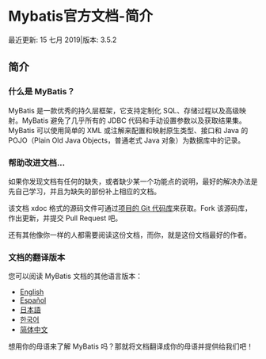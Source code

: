 # Mybatis官方文档-简介

最近更新: 15 七月 2019|版本: 3.5.2

## 简介

### 什么是 MyBatis？

MyBatis 是一款优秀的持久层框架，它支持定制化 SQL、存储过程以及高级映射。MyBatis 避免了几乎所有的 JDBC 代码和手动设置参数以及获取结果集。MyBatis 可以使用简单的 XML 或注解来配置和映射原生类型、接口和 Java 的 POJO（Plain Old Java Objects，普通老式 Java 对象）为数据库中的记录。

### 帮助改进文档...

如果你发现文档有任何的缺失，或者缺少某一个功能点的说明，最好的解决办法是先自己学习，并且为缺失的部份补上相应的文档。

该文档 xdoc 格式的源码文件可通过[项目的 Git 代码库](https://github.com/mybatis/mybatis-3/tree/master/src/site)来获取。Fork 该源码库，作出更新，并提交 Pull Request 吧。

还有其他像你一样的人都需要阅读这份文档，而你，就是这份文档最好的作者。

### 文档的翻译版本

您可以阅读 MyBatis 文档的其他语言版本：

- [English](http://www.mybatis.org/mybatis-3/index.html)
- [Español](http://www.mybatis.org/mybatis-3/es/index.html)
- [日本語](http://www.mybatis.org/mybatis-3/ja/index.html)
- [한국어](http://www.mybatis.org/mybatis-3/ko/index.html)
- [简体中文](http://www.mybatis.org/mybatis-3/zh/getting-started.html)

想用你的母语来了解 MyBatis 吗？那就将文档翻译成你的母语并提供给我们吧！

